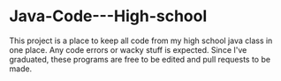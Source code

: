 # Java-Code---High-school
This project is a place to keep all code from my high school java class in one place. Any code errors or wacky stuff is expected. Since I've graduated, these programs are free to be edited and pull requests to be made.
